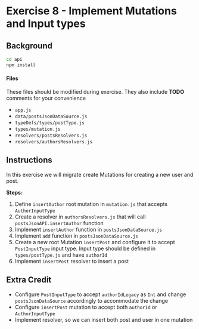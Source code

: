 # Exercise 8 - Implement Mutations and Input types

## Background

```sh
cd api
npm install
```

#### Files

These files should be modified during exercise. They also include **TODO**
comments for your convenience

- `app.js`
- `data/postsJsonDataSource.js`
- `typeDefs/types/postType.js`
- `types/mutation.js`
- `resolvers/postsResolvers.js`
- `resolvers/authorsResolvers.js`

## Instructions

In this exercise we will migrate create Mutations for creating a new user and
post.

**Steps:**

1. Define `insertAuthor` root mutation in `mutation.js` that accepts
   `AuthorInputType`
2. Create a resolver in `authorsResolvers.js` that will call
   `postsJsonAPI.insertAuthor` function
3. Implement `insertAuthor` function in `postsJsonDataSource.js`
4. Implement `add` function in `postsJsonDataSource.js`
5. Create a new root Mutation `insertPost` and configure it to accept
   `PostInputType` input type. Input type should be defined in
   `types/postType.js` and have `authorId`
6. Implement `insertPost` resolver to insert a post

## Extra Credit

- Configure `PostInputType` to accept `authorIdLegacy` as `Int` and change
  `postsJsonDataSource` accordingly to accommodate the change
- Configure `insertPost` mutation to accept both `authorId` or `AuthorInputType`
- Implement resolver, so we can insert both post and user in one mutation
